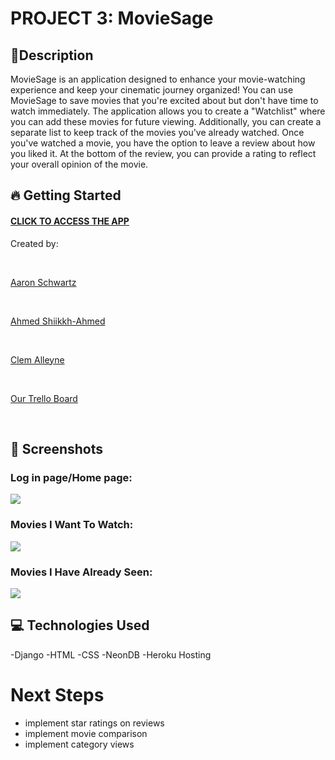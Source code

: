 #  PROJECT 3: MovieSage

## 📝Description
 MovieSage is an application designed to enhance your movie-watching experience and keep your cinematic journey organized! You can use MovieSage to save movies that you're excited about but don't have time to watch immediately. The application allows you to create a "Watchlist" where you can add these movies for future viewing. Additionally, you can create a separate list to keep track of the movies you've already watched. Once you've watched a movie, you have the option to leave a review about how you liked it. At the bottom of the review, you can provide a rating to reflect your overall opinion of the movie.

## 🔥 Getting Started

#### [CLICK TO ACCESS THE APP](https://moviesage-f4cfba681d1e.herokuapp.com/)
<p>Created by:</p><br>
<p><a href="https://www.linkedin.com/in/aschwartz-dev/">Aaron Schwartz</a></p><br>
<p><a href="https://www.linkedin.com/in/ahmedshiikh/">Ahmed Shiikkh-Ahmed</a></p><br>
<p><a href="https://www.linkedin.com/in/clem-alleyne/">Clem Alleyne</a></p><br>
<p><a href="https://trello.com/b/qBwp7LST/projectmovie">Our Trello Board</a></p><br>

## 📸 Screenshots

### Log in page/Home page:
<img src="https://i.imgur.com/cbgr8dM.png">


### Movies I Want To Watch:
<img src="https://i.imgur.com/o2WF0Ft.png">

### Movies I Have Already Seen:
<img src="https://i.imgur.com/bwG1kAS.png">


##  💻 Technologies Used
-Django
-HTML
-CSS
-NeonDB
-Heroku Hosting
 
# Next Steps
- implement star ratings on reviews
- implement movie comparison
- implement category views

